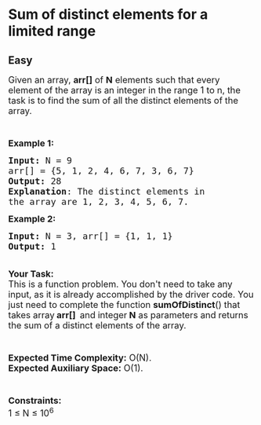 # Sum of distinct elements for a limited range
## Easy
<div class="problem-statement">
                <p></p><p><span style="font-size:18px">Given an array, <strong>arr[]</strong> of <strong>N</strong> elements such that every element of the array is an integer in the range 1 to n, the task is to find the sum of all the distinct elements of the array.</span></p>

<p>&nbsp;</p>

<p><span style="font-size:18px"><strong>Example 1:</strong></span></p>

<pre><span style="font-size:18px"><strong>Input: </strong>N = 9
arr[] = {5, 1, 2, 4, 6, 7, 3, 6, 7}
<strong>Output:</strong> 28
<strong>Explanation</strong>: The distinct elements in 
the array are 1, 2, 3, 4, 5, 6, 7.</span></pre>

<p><span style="font-size:18px"><strong>Example 2:</strong></span></p>

<pre><span style="font-size:18px"><strong>Input: </strong>N = 3, arr[] = {1, 1, 1}
<strong>Output:</strong> 1

</span></pre>

<p><span style="font-size:18px"><strong>Your Task:</strong><br>
This is a function problem. You don't need to take any input, as it is already accomplished by the driver code. You just need to complete the function <strong>sumOfDistinct</strong>() that takes array<strong> arr[]&nbsp; </strong>and integer<strong> N</strong> as parameters and returns the sum of a distinct elements of the array.</span></p>

<p>&nbsp;</p>

<p><span style="font-size:18px"><strong>Expected Time Complexity:</strong> O(N).<br>
<strong>Expected Auxiliary Space:</strong> O(1).</span></p>

<p>&nbsp;</p>

<p><span style="font-size:18px"><strong>Constraints:</strong><br>
1 ≤ N ≤ 10<sup>6</sup></span></p>
 <p></p>
            </div>